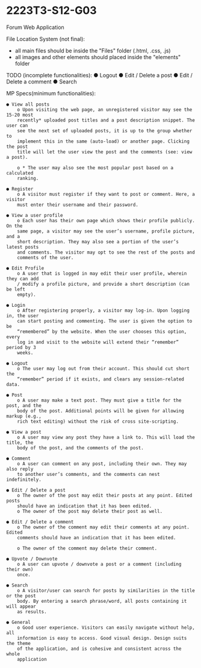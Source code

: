 # 2223T3-S12-G03
Forum Web Application

File Location System (not final):
 - all main files should be inside the "Files" folder (.html, .css, .js)
 - all images and other elements should placed inside the "elements" folder

TODO (incomplete functionalities):
    ● Logout
    ● Edit / Delete a post
    ● Edit / Delete a comment
    ● Search


MP Specs(minimum functionalities):

    ● View all posts
        o Upon visiting the web page, an unregistered visitor may see the 15-20 most
        recently* uploaded post titles and a post description snippet. The user can
        see the next set of uploaded posts, it is up to the group whether to
        implement this in the same (auto-load) or another page. Clicking the post
        title will let the user view the post and the comments (see: view a post).

        o * The user may also see the most popular post based on a calculated
        ranking.

    ● Register
        o A visitor must register if they want to post or comment. Here, a visitor
        must enter their username and their password.

    ● View a user profile
        o Each user has their own page which shows their profile publicly. On the
        same page, a visitor may see the user’s username, profile picture, and a
        short description. They may also see a portion of the user’s latest posts
        and comments. The visitor may opt to see the rest of the posts and
        comments of the user.

    ● Edit Profile
        o A user that is logged in may edit their user profile, wherein they can add
        / modify a profile picture, and provide a short description (can be left
        empty).

    ● Login
        o After registering properly, a visitor may log-in. Upon logging in, the user
        can start posting and commenting. The user is given the option to be
        “remembered” by the website. When the user chooses this option, every
        log in and visit to the website will extend their “remember” period by 3
        weeks.

    ● Logout
        o The user may log out from their account. This should cut short the
        “remember” period if it exists, and clears any session-related data.

    ● Post
        o A user may make a text post. They must give a title for the post, and the
        body of the post. Additional points will be given for allowing markup (e.g.,
        rich text editing) without the risk of cross site-scripting.
        
    ● View a post
        o A user may view any post they have a link to. This will load the title, the
        body of the post, and the comments of the post.

    ● Comment
        o A user can comment on any post, including their own. They may also reply
        to another user’s comments, and the comments can nest indefinitely.

    ● Edit / Delete a post
        o The owner of the post may edit their posts at any point. Edited posts
        should have an indication that it has been edited.
        o The owner of the post may delete their post as well.

    ● Edit / Delete a comment
        o The owner of the comment may edit their comments at any point. Edited
        comments should have an indication that it has been edited.
        
        o The owner of the comment may delete their comment.

    ● Upvote / Downvote
        o A user can upvote / downvote a post or a comment (including their own)
        once.
        
    ● Search
        o A visitor/user can search for posts by similarities in the title or the post
        body. By entering a search phrase/word, all posts containing it will appear
        as results.

    ● General
        o Good user experience. Visitors can easily navigate without help, all
        information is easy to access. Good visual design. Design suits the theme
        of the application, and is cohesive and consistent across the whole
        application
